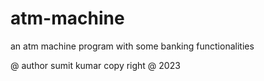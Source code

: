 # atm-machine
an atm machine program with some banking functionalities

@ author sumit kumar
copy right @ 2023
